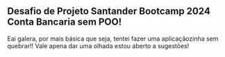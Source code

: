 ## Desafio de Projeto Santander Bootcamp 2024 Conta Bancaria sem POO!
Eai galera, por mais básica que seja, tentei fazer uma aplicaçãozinha sem quebrar!! Vale apena dar uma olhada estou aberto a sugestões!
